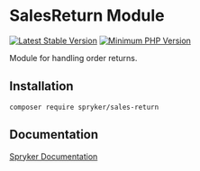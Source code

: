 # SalesReturn Module
[![Latest Stable Version](https://poser.pugx.org/spryker/sales-return/v/stable.svg)](https://packagist.org/packages/spryker/sales-return)
[![Minimum PHP Version](https://img.shields.io/badge/php-%3E%3D%207.3-8892BF.svg)](https://php.net/)

Module for handling order returns.

## Installation

```
composer require spryker/sales-return
```

## Documentation

[Spryker Documentation](https://documentation.spryker.com/module_guide/overview.htm)
